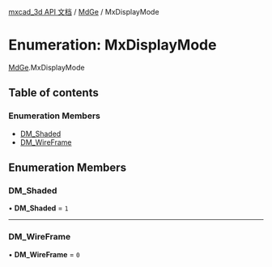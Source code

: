 [mxcad_3d API 文档](../README.md) / [MdGe](../modules/MdGe.md) / MxDisplayMode

# Enumeration: MxDisplayMode

[MdGe](../modules/MdGe.md).MxDisplayMode

## Table of contents

### Enumeration Members

- [DM\_Shaded](MdGe.MxDisplayMode.md#dm_shaded)
- [DM\_WireFrame](MdGe.MxDisplayMode.md#dm_wireframe)

## Enumeration Members

### DM\_Shaded

• **DM\_Shaded** = ``1``

___

### DM\_WireFrame

• **DM\_WireFrame** = ``0``
